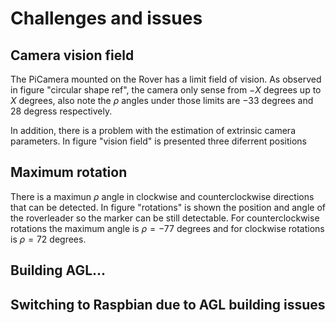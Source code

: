 Challenges and issues
============================

Camera vision field
-------------------
The PiCamera mounted on the Rover has a limit field of vision. 
As observed in figure "circular shape ref",  the camera only sense from $-X$ degrees up to $X$ degrees, also note the $\rho$ angles under those limits are $-33$ degrees and $28$ degress respectively. 



In addition, there is a problem with the estimation of extrinsic camera parameters. 
In figure "vision field" is presented three diferrent positions 


Maximum rotation
------------------
There is a maximun $\rho$ angle in clockwise and counterclockwise directions that can be detected.
In figure "rotations" is shown the position and angle of the roverleader so the marker can be still detectable. 
For counterclockwise rotations the maximum angle is $\rho = -77$ degrees and for clockwise rotations is $\rho = 72$ degrees. 




Building AGL...
----------------------

Switching to Raspbian due to AGL building issues
--------------

